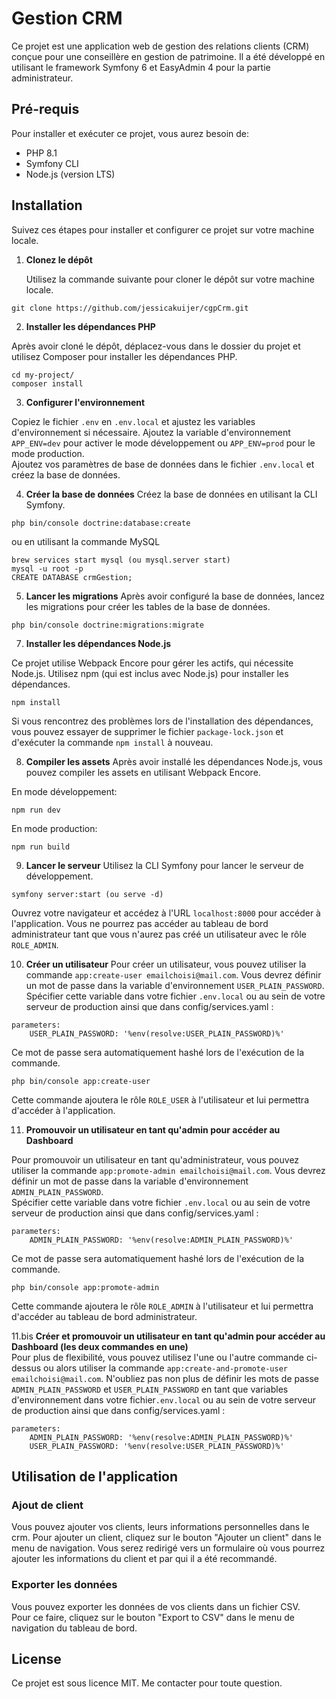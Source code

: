# Gestion CRM

Ce projet est une application web de gestion des relations clients (CRM) conçue pour une conseillère en gestion de patrimoine. Il a été développé en utilisant le framework Symfony 6 et EasyAdmin 4 pour la partie administrateur.

## Pré-requis

Pour installer et exécuter ce projet, vous aurez besoin de:

- PHP 8.1
- Symfony CLI
- Node.js (version LTS)

## Installation

Suivez ces étapes pour installer et configurer ce projet sur votre machine locale.

1. **Clonez le dépôt**

   Utilisez la commande suivante pour cloner le dépôt sur votre machine locale.  

```
git clone https://github.com/jessicakuijer/cgpCrm.git
```  

2. **Installer les dépendances PHP**

Après avoir cloné le dépôt, déplacez-vous dans le dossier du projet et utilisez Composer pour installer les dépendances PHP.  

```
cd my-project/
composer install
```

3. **Configurer l'environnement**

Copiez le fichier `.env` en `.env.local` et ajustez les variables d'environnement si nécessaire. 
Ajoutez la variable d'environnement `APP_ENV=dev` pour activer le mode développement ou `APP_ENV=prod` pour le mode production.  
Ajoutez vos paramètres de base de données dans le fichier `.env.local` et créez la base de données.

4. **Créer la base de données**
Créez la base de données en utilisant la CLI Symfony.

```
php bin/console doctrine:database:create
```
ou en utilisant la commande MySQL

```
brew services start mysql (ou mysql.server start)
mysql -u root -p
CREATE DATABASE crmGestion;
```

5. **Lancer les migrations**
Après avoir configuré la base de données, lancez les migrations pour créer les tables de la base de données.

```
php bin/console doctrine:migrations:migrate
```

7. **Installer les dépendances Node.js**

Ce projet utilise Webpack Encore pour gérer les actifs, qui nécessite Node.js. Utilisez npm (qui est inclus avec Node.js) pour installer les dépendances.
    
```
npm install
```  
Si vous rencontrez des problèmes lors de l'installation des dépendances, vous pouvez essayer de supprimer le fichier `package-lock.json` et d'exécuter la commande `npm install` à nouveau.

8. **Compiler les assets**
Après avoir installé les dépendances Node.js, vous pouvez compiler les assets en utilisant Webpack Encore. 

En mode développement:
```
npm run dev
```
En mode production:
```
npm run build
```  

9. **Lancer le serveur**
Utilisez la CLI Symfony pour lancer le serveur de développement.
    
```
symfony server:start (ou serve -d)
```  
Ouvrez votre navigateur et accédez à l'URL `localhost:8000` pour accéder à l'application.
Vous ne pourrez pas accéder au tableau de bord administrateur tant que vous n'aurez pas créé un utilisateur avec le rôle `ROLE_ADMIN`.

10. **Créer un utilisateur**
Pour créer un utilisateur, vous pouvez utiliser la commande `app:create-user emailchoisi@mail.com`. Vous devrez définir un mot de passe dans la variable d'environnement `USER_PLAIN_PASSWORD`.
Spécifier cette variable dans votre fichier `.env.local` ou au sein de votre serveur de production ainsi que dans config/services.yaml :
```
parameters:
    USER_PLAIN_PASSWORD: '%env(resolve:USER_PLAIN_PASSWORD)%'
```
Ce mot de passe sera automatiquement hashé lors de l'exécution de la commande.

```
php bin/console app:create-user
```
Cette commande ajoutera le rôle `ROLE_USER` à l'utilisateur et lui permettra d'accéder à l'application.

11. **Promouvoir un utilisateur en tant qu'admin pour accéder au Dashboard**

Pour promouvoir un utilisateur en tant qu'administrateur, vous pouvez utiliser la commande `app:promote-admin emailchoisi@mail.com`. Vous devrez définir un mot de passe dans la variable d'environnement `ADMIN_PLAIN_PASSWORD`.  
Spécifier cette variable dans votre fichier `.env.local` ou au sein de votre serveur de production ainsi que dans config/services.yaml :
```
parameters:
    ADMIN_PLAIN_PASSWORD: '%env(resolve:ADMIN_PLAIN_PASSWORD)%'
```
Ce mot de passe sera automatiquement hashé lors de l'exécution de la commande.

```
php bin/console app:promote-admin
```  
Cette commande ajoutera le rôle `ROLE_ADMIN` à l'utilisateur et lui permettra d'accéder au tableau de bord administrateur.  

11.bis **Créer et promouvoir un utilisateur en tant qu'admin pour accéder au Dashboard (les deux commandes en une)**  
Pour plus de flexibilité, vous pouvez utilisez l'une ou l'autre commande ci-dessus ou alors utiliser la commande `app:create-and-promote-user emailchoisi@mail.com`. N'oubliez pas non plus de définir les mots de passe `ADMIN_PLAIN_PASSWORD` et `USER_PLAIN_PASSWORD` en tant que variables d'environnement dans votre fichier`.env.local` ou au sein de votre serveur de production ainsi que dans config/services.yaml :
```
parameters:
    ADMIN_PLAIN_PASSWORD: '%env(resolve:ADMIN_PLAIN_PASSWORD)%'
    USER_PLAIN_PASSWORD: '%env(resolve:USER_PLAIN_PASSWORD)%'
```  
## Utilisation de l'application ##
### Ajout de client ###
Vous pouvez ajouter vos clients, leurs informations personnelles dans le crm. Pour ajouter un client, cliquez sur le bouton "Ajouter un client" dans le menu de navigation. Vous serez redirigé vers un formulaire où vous pourrez ajouter les informations du client et par qui il a été recommandé.  

### Exporter les données ###
Vous pouvez exporter les données de vos clients dans un fichier CSV.  
Pour ce faire, cliquez sur le bouton "Export to CSV" dans le menu de navigation du tableau de bord.  
## License ##
Ce projet est sous licence MIT. Me contacter pour toute question.


